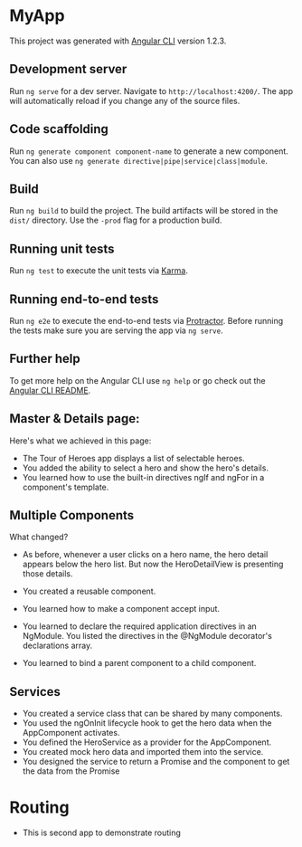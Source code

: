 # MyApp

This project was generated with [Angular CLI](https://github.com/angular/angular-cli) version 1.2.3.

## Development server

Run `ng serve` for a dev server. Navigate to `http://localhost:4200/`. The app will automatically reload if you change any of the source files.

## Code scaffolding

Run `ng generate component component-name` to generate a new component. You can also use `ng generate directive|pipe|service|class|module`.

## Build

Run `ng build` to build the project. The build artifacts will be stored in the `dist/` directory. Use the `-prod` flag for a production build.

## Running unit tests

Run `ng test` to execute the unit tests via [Karma](https://karma-runner.github.io).

## Running end-to-end tests

Run `ng e2e` to execute the end-to-end tests via [Protractor](http://www.protractortest.org/).
Before running the tests make sure you are serving the app via `ng serve`.

## Further help

To get more help on the Angular CLI use `ng help` or go check out the [Angular CLI README](https://github.com/angular/angular-cli/blob/master/README.md).

## Master & Details page:

Here's what we achieved in this page:

* The Tour of Heroes app displays a list of selectable heroes.
* You added the ability to select a hero and show the hero's details.
* You learned how to use the built-in directives ngIf and ngFor in a component's template.

## Multiple Components

What changed?

* As before, whenever a user clicks on a hero name, 
the hero detail appears below the hero list. 
But now the HeroDetailView is presenting those details.

* You created a reusable component.
* You learned how to make a component accept input.
* You learned to declare the required application directives in an NgModule. You listed the directives in the @NgModule decorator's declarations array.
* You learned to bind a parent component to a child component.

## Services

* You created a service class that can be shared by many components.
* You used the ngOnInit lifecycle hook to get the hero data when the AppComponent activates.
* You defined the HeroService as a provider for the AppComponent.
* You created mock hero data and imported them into the service.
* You designed the service to return a Promise and the component to get the data from the Promise

# Routing

* This is second app to demonstrate routing
